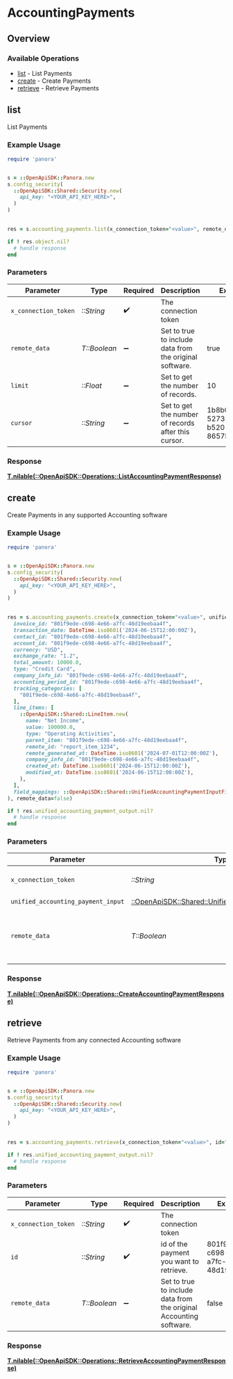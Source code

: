# AccountingPayments

## Overview

### Available Operations

* [list](#list) - List  Payments
* [create](#create) - Create Payments
* [retrieve](#retrieve) - Retrieve Payments

## list

List  Payments

### Example Usage

```ruby
require 'panora'


s = ::OpenApiSDK::Panora.new
s.config_security(
  ::OpenApiSDK::Shared::Security.new(
    api_key: "<YOUR_API_KEY_HERE>",
  )
)

    
res = s.accounting_payments.list(x_connection_token="<value>", remote_data=true, limit=10.0, cursor="1b8b05bb-5273-4012-b520-8657b0b90874")

if ! res.object.nil?
  # handle response
end

```

### Parameters

| Parameter                                               | Type                                                    | Required                                                | Description                                             | Example                                                 |
| ------------------------------------------------------- | ------------------------------------------------------- | ------------------------------------------------------- | ------------------------------------------------------- | ------------------------------------------------------- |
| `x_connection_token`                                    | *::String*                                              | :heavy_check_mark:                                      | The connection token                                    |                                                         |
| `remote_data`                                           | *T::Boolean*                                            | :heavy_minus_sign:                                      | Set to true to include data from the original software. | true                                                    |
| `limit`                                                 | *::Float*                                               | :heavy_minus_sign:                                      | Set to get the number of records.                       | 10                                                      |
| `cursor`                                                | *::String*                                              | :heavy_minus_sign:                                      | Set to get the number of records after this cursor.     | 1b8b05bb-5273-4012-b520-8657b0b90874                    |

### Response

**[T.nilable(::OpenApiSDK::Operations::ListAccountingPaymentResponse)](../../models/operations/listaccountingpaymentresponse.md)**




## create

Create Payments in any supported Accounting software

### Example Usage

```ruby
require 'panora'


s = ::OpenApiSDK::Panora.new
s.config_security(
  ::OpenApiSDK::Shared::Security.new(
    api_key: "<YOUR_API_KEY_HERE>",
  )
)

    
res = s.accounting_payments.create(x_connection_token="<value>", unified_accounting_payment_input=::OpenApiSDK::Shared::UnifiedAccountingPaymentInput.new(
  invoice_id: "801f9ede-c698-4e66-a7fc-48d19eebaa4f",
  transaction_date: DateTime.iso8601('2024-06-15T12:00:00Z'),
  contact_id: "801f9ede-c698-4e66-a7fc-48d19eebaa4f",
  account_id: "801f9ede-c698-4e66-a7fc-48d19eebaa4f",
  currency: "USD",
  exchange_rate: "1.2",
  total_amount: 10000.0,
  type: "Credit Card",
  company_info_id: "801f9ede-c698-4e66-a7fc-48d19eebaa4f",
  accounting_period_id: "801f9ede-c698-4e66-a7fc-48d19eebaa4f",
  tracking_categories: [
    "801f9ede-c698-4e66-a7fc-48d19eebaa4f",
  ],
  line_items: [
    ::OpenApiSDK::Shared::LineItem.new(
      name: "Net Income",
      value: 100000.0,
      type: "Operating Activities",
      parent_item: "801f9ede-c698-4e66-a7fc-48d19eebaa4f",
      remote_id: "report_item_1234",
      remote_generated_at: DateTime.iso8601('2024-07-01T12:00:00Z'),
      company_info_id: "801f9ede-c698-4e66-a7fc-48d19eebaa4f",
      created_at: DateTime.iso8601('2024-06-15T12:00:00Z'),
      modified_at: DateTime.iso8601('2024-06-15T12:00:00Z'),
    ),
  ],
  field_mappings: ::OpenApiSDK::Shared::UnifiedAccountingPaymentInputFieldMappings.new(),
), remote_data=false)

if ! res.unified_accounting_payment_output.nil?
  # handle response
end

```

### Parameters

| Parameter                                                                                                   | Type                                                                                                        | Required                                                                                                    | Description                                                                                                 | Example                                                                                                     |
| ----------------------------------------------------------------------------------------------------------- | ----------------------------------------------------------------------------------------------------------- | ----------------------------------------------------------------------------------------------------------- | ----------------------------------------------------------------------------------------------------------- | ----------------------------------------------------------------------------------------------------------- |
| `x_connection_token`                                                                                        | *::String*                                                                                                  | :heavy_check_mark:                                                                                          | The connection token                                                                                        |                                                                                                             |
| `unified_accounting_payment_input`                                                                          | [::OpenApiSDK::Shared::UnifiedAccountingPaymentInput](../../models/shared/unifiedaccountingpaymentinput.md) | :heavy_check_mark:                                                                                          | N/A                                                                                                         |                                                                                                             |
| `remote_data`                                                                                               | *T::Boolean*                                                                                                | :heavy_minus_sign:                                                                                          | Set to true to include data from the original Accounting software.                                          | false                                                                                                       |

### Response

**[T.nilable(::OpenApiSDK::Operations::CreateAccountingPaymentResponse)](../../models/operations/createaccountingpaymentresponse.md)**




## retrieve

Retrieve Payments from any connected Accounting software

### Example Usage

```ruby
require 'panora'


s = ::OpenApiSDK::Panora.new
s.config_security(
  ::OpenApiSDK::Shared::Security.new(
    api_key: "<YOUR_API_KEY_HERE>",
  )
)

    
res = s.accounting_payments.retrieve(x_connection_token="<value>", id="801f9ede-c698-4e66-a7fc-48d19eebaa4f", remote_data=false)

if ! res.unified_accounting_payment_output.nil?
  # handle response
end

```

### Parameters

| Parameter                                                          | Type                                                               | Required                                                           | Description                                                        | Example                                                            |
| ------------------------------------------------------------------ | ------------------------------------------------------------------ | ------------------------------------------------------------------ | ------------------------------------------------------------------ | ------------------------------------------------------------------ |
| `x_connection_token`                                               | *::String*                                                         | :heavy_check_mark:                                                 | The connection token                                               |                                                                    |
| `id`                                                               | *::String*                                                         | :heavy_check_mark:                                                 | id of the payment you want to retrieve.                            | 801f9ede-c698-4e66-a7fc-48d19eebaa4f                               |
| `remote_data`                                                      | *T::Boolean*                                                       | :heavy_minus_sign:                                                 | Set to true to include data from the original Accounting software. | false                                                              |

### Response

**[T.nilable(::OpenApiSDK::Operations::RetrieveAccountingPaymentResponse)](../../models/operations/retrieveaccountingpaymentresponse.md)**


